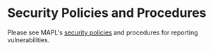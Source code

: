 # Security Policies and Procedures

Please see MAPL's
[security policies](https://developers.libra.org/docs/policies/security) and
procedures for reporting vulnerabilities.
